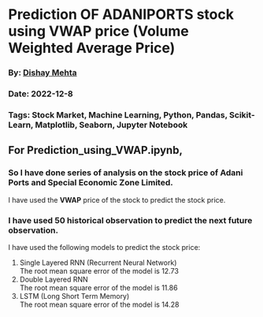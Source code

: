 # Prediction OF ADANIPORTS stock using VWAP price (Volume Weighted Average Price) 
### By: [Dishay Mehta]()
### Date: 2022-12-8
### Tags: Stock Market, Machine Learning, Python, Pandas, Scikit-Learn, Matplotlib, Seaborn, Jupyter Notebook

## For Prediction_using_VWAP.ipynb,
### So I have done series of analysis on the stock price of Adani Ports and Special Economic Zone Limited.
I have used the **VWAP** price of the stock to predict the stock price. 
### I have used 50 historical observation to predict the next future observation.
I have used the following models to predict the stock price:
1. Single Layered RNN (Recurrent Neural Network)\
The root mean square error of the model is 12.73
2. Double Layered RNN\
The root mean square error of the model is 11.86
2. LSTM (Long Short Term Memory)\
The root mean square error of the model is 14.28

